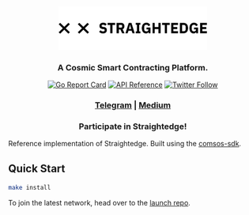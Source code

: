 <p align="center">
  <img src="./straightedge-logo.png" width="300">
</p>
<h3 align="center">A Cosmic Smart Contracting Platform.</h3>

<div align="center">

[![Go Report Card](https://goreportcard.com/badge/github.com/heystraightedge/straightedge)](https://goreportcard.com/report/github.com/heystraightedge/straightedge)
[![API Reference](https://godoc.org/github.com/heystraightedge/straightedge?status.svg)](https://godoc.org/github.com/heystraightedge/straightedge)
[![Twitter Follow](https://img.shields.io/twitter/follow/heystraightedge.svg?label=Follow&style=social)](https://twitter.com/heystraightedge)

</div>

<div align="center">

### [Telegram](https://t.me/HeyStraightedge) | [Medium](https://medium.com/straightedge)

### Participate in Straightedge!

</div>

Reference implementation of Straightedge. Built using the [comsos-sdk](https://github.com/cosmos/cosmos-sdk).

## Quick Start

```sh
make install
```

To join the latest network, head over to the [launch repo](https://github.com/heystraightedge/straightedge).
<!-- 
## License

Licensed under the [Apache v2 License](LICENSE.md). -->